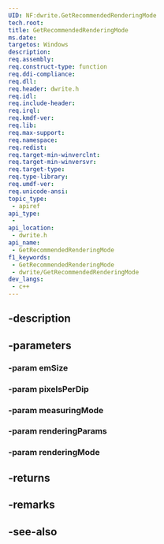 ```yaml
---
UID: NF:dwrite.GetRecommendedRenderingMode
tech.root: 
title: GetRecommendedRenderingMode
ms.date: 
targetos: Windows
description: 
req.assembly: 
req.construct-type: function
req.ddi-compliance: 
req.dll: 
req.header: dwrite.h
req.idl: 
req.include-header: 
req.irql: 
req.kmdf-ver: 
req.lib: 
req.max-support: 
req.namespace: 
req.redist: 
req.target-min-winverclnt: 
req.target-min-winversvr: 
req.target-type: 
req.type-library: 
req.umdf-ver: 
req.unicode-ansi: 
topic_type:
 - apiref
api_type:
 - 
api_location:
 - dwrite.h
api_name:
 - GetRecommendedRenderingMode
f1_keywords:
 - GetRecommendedRenderingMode
 - dwrite/GetRecommendedRenderingMode
dev_langs:
 - c++
---
```


## -description

## -parameters

### -param emSize

### -param pixelsPerDip

### -param measuringMode

### -param renderingParams

### -param renderingMode

## -returns

## -remarks

## -see-also

